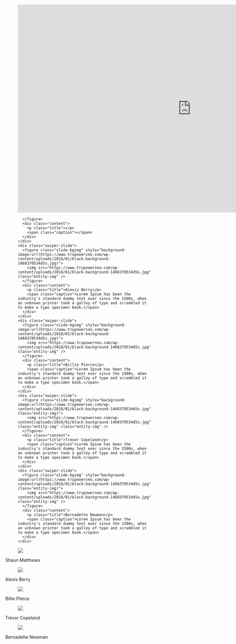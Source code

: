 <!DOCTYPE html>
<html lang="en" >
<head>
  <meta charset="UTF-8">
  <title>CodePen - Horizontal parallax sliding slider  with Swiper.js</title>
  <link rel="stylesheet" href="https://cdnjs.cloudflare.com/ajax/libs/meyer-reset/2.0/reset.min.css">
<link rel='stylesheet' href='https://cdnjs.cloudflare.com/ajax/libs/Swiper/4.0.7/css/swiper.min.css'><link rel="stylesheet" href="https://drive.google.com/uc?export=view&id=1r3plwavpTfy_zCvXbJOYO6tcuCoaaTlv">

</head>
<body>
<!-- partial:index.partial.html -->
<div class="swiper-container main-slider loading">
  <div class="swiper-wrapper">
    <div class="swiper-slide">
      <figure class="slide-bgimg" style="background-image:url(https://www.trupowerseo.com/wp-content/uploads/2018/01/black-background-1468370534d5s.jpg)">
        
<iframe width="1095" height="660" frameborder="0" allowfullscreen="" webkitallowfullscreen="true" mozallowfullscreen="true" src="https://sketchfab.com/models/add35de24fda4ee6a66d07de2ffbf52f/embed?autostart=0&amp;transparent=1&amp;autospin=0&amp;ui_controls=0&amp;watermark=0&amp;stop_button=0&amp;desc_button=0"></iframe>

      </figure>
      <div class="content">
        <p class="title"></p>
        <span class="caption"></span>
      </div>
    </div>
    <div class="swiper-slide">
      <figure class="slide-bgimg" style="background-image:url(https://www.trupowerseo.com/wp-content/uploads/2018/01/black-background-1468370534d5s.jpg)">
        <img src="https://www.trupowerseo.com/wp-content/uploads/2018/01/black-background-1468370534d5s.jpg" class="entity-img" />
      </figure>
      <div class="content">
        <p class="title">Alexis Berry</p>
        <span class="caption">Lorem Ipsum has been the industry's standard dummy text ever since the 1500s, when an unknown printer took a galley of type and scrambled it to make a type specimen book.</span>
      </div>
    </div>
    <div class="swiper-slide">
      <figure class="slide-bgimg" style="background-image:url(https://www.trupowerseo.com/wp-content/uploads/2018/01/black-background-1468370534d5s.jpg)">
        <img src="https://www.trupowerseo.com/wp-content/uploads/2018/01/black-background-1468370534d5s.jpg" class="entity-img" />
      </figure>
      <div class="content">
        <p class="title">Billie	Pierce</p>
        <span class="caption">Lorem Ipsum has been the industry's standard dummy text ever since the 1500s, when an unknown printer took a galley of type and scrambled it to make a type specimen book.</span>
      </div>
    </div>
    <div class="swiper-slide">
      <figure class="slide-bgimg" style="background-image:url(https://www.trupowerseo.com/wp-content/uploads/2018/01/black-background-1468370534d5s.jpg" class="entity-img)">
        <img src="https://www.trupowerseo.com/wp-content/uploads/2018/01/black-background-1468370534d5s.jpg" class="entity-img" class="entity-img" />
      </figure>
      <div class="content">
        <p class="title">Trevor	Copeland</p>
        <span class="caption">Lorem Ipsum has been the industry's standard dummy text ever since the 1500s, when an unknown printer took a galley of type and scrambled it to make a type specimen book.</span>
      </div>
    </div>
    <div class="swiper-slide">
      <figure class="slide-bgimg" style="background-image:url(https://www.trupowerseo.com/wp-content/uploads/2018/01/black-background-1468370534d5s.jpg" class="entity-img)">
        <img src="https://www.trupowerseo.com/wp-content/uploads/2018/01/black-background-1468370534d5s.jpg" class="entity-img" />
      </figure>
      <div class="content">
        <p class="title">Bernadette	Newman</p>
        <span class="caption">Lorem Ipsum has been the industry's standard dummy text ever since the 1500s, when an unknown printer took a galley of type and scrambled it to make a type specimen book.</span>
      </div>
    </div>
  </div>
  <!-- If we need navigation buttons -->
  <div class="swiper-button-prev swiper-button-white"></div>
  <div class="swiper-button-next swiper-button-white"></div>
</div>

<!-- Thumbnail navigation -->
<div class="swiper-container nav-slider loading">
  <div class="swiper-wrapper" role="navigation">
    <div class="swiper-slide">
      <figure class="slide-bgimg" style="background-image:url(https://drive.google.com/uc?export=view&id=0B_koKn2rKOkLbVhsNzdIYmlfN1E)">
        <img src="https://drive.google.com/uc?export=view&id=0B_koKn2rKOkLbVhsNzdIYmlfN1E" class="entity-img" />
      </figure>
      <div class="content">
        <p class="title">Shaun Matthews</p>
      </div>
    </div>
    <div class="swiper-slide">
      <figure class="slide-bgimg" style="background-image:url(https://drive.google.com/uc?export=view&id=0B_koKn2rKOkLWTdaX3J5b1VueDg)">
        <img src="https://drive.google.com/uc?export=view&id=0B_koKn2rKOkLWTdaX3J5b1VueDg" class="entity-img" />
      </figure>
      <div class="content">
        <p class="title">Alexis Berry</p>
      </div>
    </div>
    <div class="swiper-slide">
      <figure class="slide-bgimg" style="background-image:url(https://drive.google.com/uc?export=view&id=0B_koKn2rKOkLRml1b3B6eXVqQ2s)">
        <img src="https://drive.google.com/uc?export=view&id=0B_koKn2rKOkLRml1b3B6eXVqQ2s" class="entity-img" />
      </figure>
      <div class="content">
        <p class="title">Billie	Pierce</p>
      </div>
    </div>
    <div class="swiper-slide">
      <figure class="slide-bgimg" style="background-image:url(https://drive.google.com/uc?export=view&id=0B_koKn2rKOkLVUpEems2ZXpHYVk)">
        <img src="https://drive.google.com/uc?export=view&id=0B_koKn2rKOkLVUpEems2ZXpHYVk" class="entity-img" />
      </figure>
      <div class="content">
        <p class="title">Trevor	Copeland</p>
      </div>
    </div>
    <div class="swiper-slide">
      <figure class="slide-bgimg" style="background-image:url(https://drive.google.com/uc?export=view&id=0B_koKn2rKOkLNXBIcEdOUFVIWmM)">
        <img src="https://drive.google.com/uc?export=view&id=0B_koKn2rKOkLNXBIcEdOUFVIWmM" class="entity-img" />
      </figure>
      <div class="content">
        <p class="title">Bernadette	Newman</p>
      </div>
    </div>
  </div>
</div>
<!-- partial -->
  <script src='https://cdnjs.cloudflare.com/ajax/libs/Swiper/4.0.7/js/swiper.min.js'></script><script  src="https://drive.google.com/uc?export=view&id=129brwkpl4dVi0FcVk8xBe-A3iykjf68i"></script>

</body>
</html>

